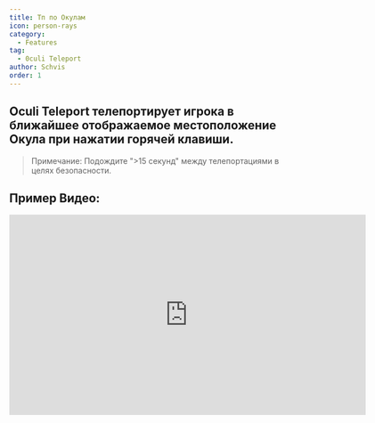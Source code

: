 ```yaml
---
title: Тп по Окулам
icon: person-rays
category:
  - Features
tag:
  - 0culi Teleport
author: Schvis
order: 1
---
```


## Oculi Teleport телепортирует игрока в ближайшее отображаемое местоположение Окула при нажатии горячей клавиши.

> Примечание: Подождите ">15 секунд" между телепортациями в целях безопасности.

## Пример Видео:

<div class="iframe-container"><iframe width="640" height="360" src="https://www.youtube.com/embed/j2Yu31J7Yh4?list=PL5eI1Tb64p56g27qfYk7VuFTz4FK6YrKa" title="Korepi - Oculi/ChestTeleport" frameborder="0" allow="accelerometer; autoplay; clipboard-write; encrypted-media; gyroscope; picture-in-picture; web-share" allowfullscreen></iframe></div>
